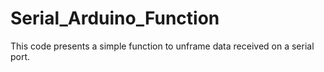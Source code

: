 # Serial_Arduino_Function
This code presents a simple function to unframe data received on a serial port.
